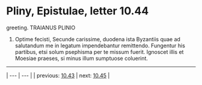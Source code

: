 # Pliny, Epistulae, letter 10.44

greeting. TRAIANUS PLINIO



1. Optime fecisti, Secunde carissime, duodena ista Byzantiis quae ad salutandum me in legatum impendebantur remittendo. Fungentur his partibus, etsi solum psephisma per te missum fuerit. Ignoscet illis et Moesiae praeses, si minus illum sumptuose coluerint.



---

| --- | --- |
| previous: [10.43](../10.43/) | next: [10.45](../10.45/) |